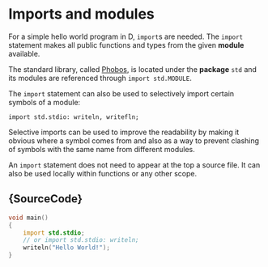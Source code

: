 # Imports and modules

For a simple hello world program in D, `import`s are needed.
The `import` statement makes all public functions
and types from the given **module** available.

The standard library, called [Phobos](https://dlang.org/phobos/),
is located under the **package** `std`
and its modules are referenced through `import std.MODULE`.

The `import` statement can also be used to selectively
import certain symbols of a module:

    import std.stdio: writeln, writefln;

Selective imports can be used to improve the readability by making
it obvious where a symbol comes from and also as a way to
prevent clashing of symbols with the same name from different modules.

An `import` statement does not need to appear at the top a source file.
It can also be used locally within functions or any other scope.

## {SourceCode}

```d
void main()
{
    import std.stdio;
    // or import std.stdio: writeln;
    writeln("Hello World!");
}
```

